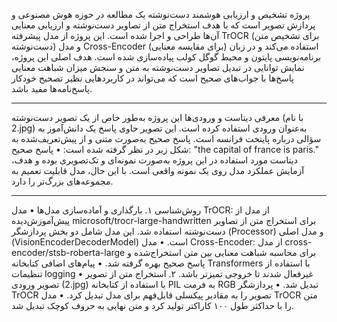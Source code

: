 پروژه تشخیص و ارزیابی هوشمند دست‌نوشته یک مطالعه در حوزه هوش مصنوعی و پردازش تصویر است که با هدف استخراج متن از تصاویر دست‌نوشته و ارزیابی معنایی آن‌ها طراحی و اجرا شده است. این پروژه از مدل پیشرفته TrOCR (برای تشخیص متن دست‌نوشته) و مدل Cross-Encoder (برای مقایسه معنایی) استفاده می‌کند و در زبان برنامه‌نویسی پایتون و محیط گوگل کولب پیاده‌سازی شده است. هدف اصلی این پروژه، نمایش توانایی در تبدیل تصاویر دست‌نوشته به متن و سنجش میزان شباهت معنایی پاسخ‌ها با جواب‌های صحیح است که می‌تواند در کاربردهایی نظیر تصحیح خودکار پاسخ‌نامه‌ها مفید باشد.
________________________________________
معرفی دیتاست و ورودی‌ها
این پروژه به‌طور خاص از یک تصویر دست‌نوشته (با نام 2.jpg) به‌عنوان ورودی استفاده کرده است. این تصویر حاوی پاسخ یک دانش‌آموز به سؤالی درباره پایتخت فرانسه است. پاسخ صحیح به‌صورت متنی و از پیش‌تعریف‌شده به شکل زیر در نظر گرفته شده است:
•	پاسخ صحیح: "the capital of france is paris."
دیتاست مورد استفاده در این پروژه به‌صورت نمونه‌ای و تک‌تصویری بوده و هدف، آزمایش عملکرد مدل روی یک نمونه واقعی است. با این حال، مدل قابلیت تعمیم به مجموعه‌های بزرگ‌تر را دارد.
________________________________________
روش‌شناسی
۱. بارگذاری و آماده‌سازی مدل‌ها
•	مدل TrOCR: از مدل از پیش‌آموزش‌دیده microsoft/trocr-large-handwritten برای استخراج متن از تصاویر دست‌نوشته استفاده شد. این مدل شامل دو بخش پردازشگر (Processor) و مدل اصلی (VisionEncoderDecoderModel) است.
•	مدل Cross-Encoder: از مدل cross-encoder/stsb-roberta-large برای محاسبه شباهت معنایی بین متن استخراج‌شده و پاسخ صحیح بهره گرفته شد.
•	پیام‌های اضافی کتابخانه Transformers با استفاده از تنظیمات logging غیرفعال شدند تا خروجی تمیزتر باشد.
۲. استخراج متن از تصویر
•	تصویر ورودی (2.jpg) با استفاده از کتابخانه PIL به فرمت RGB تبدیل شد.
•	پردازشگر TrOCR تصویر را به مقادیر پیکسلی قابل‌فهم برای مدل تبدیل کرد.
•	مدل TrOCR متن را با حداکثر طول ۱۰۰ کاراکتر تولید کرد و متن نهایی به حروف کوچک تبدیل شد.

